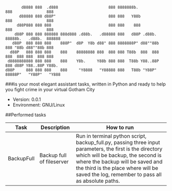 ```shell
       d8888 888  .d888                      888 8888888b.          888               888
      d88888 888 d88P"                       888 888   Y88b         888               888
     d88P888 888 888                         888 888    888         888               888
    d88P 888 888 888888 888d888 .d88b.   .d88888 888   d88P .d88b.  88888b.   .d88b.  888888
   d88P  888 888 888    888P"  d8P  Y8b d88" 888 8888888P" d88""88b 888 "88b d88""88b 888
  d88P   888 888 888    888    88888888 888  888 888 T88b  888  888 888  888 888  888 888
 d8888888888 888 888    888    Y8b.     Y88b 888 888  T88b Y88..88P 888 d88P Y88..88P Y88b.
d88P     888 888 888    888     "Y8888   "Y88888 888   T88b "Y88P"  88888P"   "Y88P"   "Y888
```

###is your most elegant assistant tasks, written in Python and ready to help you fight crime in your virtual Gotham City

* Version: 0.0.1
* Environment: GNU/Linux

##Performed tasks

| Task        | Description               | How to run |
|-------------|---------------------------|----------------------------------------------------------------------------------------------------------|
| BackupFull  | Backup full of fileserver | Run in terminal python script, backup_full.py, passing three input parameters, the first is the directory which will be backup, the second is where the backup will be saved and the third is the place where will be saved the log, remember to pass all as absolute paths. |